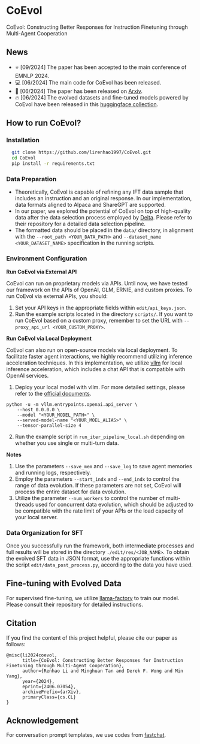 # CoEvol
CoEvol: Constructing Better Responses for Instruction Finetuning through Multi-Agent Cooperation
## News
- ⭐ [09/2024] The paper has been accepted to the main conference of EMNLP 2024.
- 💻 [06/2024] The main code for CoEvol has been released.
- 📰 [06/2024] The paper has been released on [Arxiv](https://arxiv.org/abs/2406.07054).
- 🔥 [06/2024] The evolved datasets and fine-tuned models powered by CoEvol have been released in this [huggingface collection](https://huggingface.co/collections/CAS-SIAT-ConsistencyAI/coevol-66683b34d45cc54b889c532d).

## How to run CoEvol?
### Installation
```bash
  git clone https://github.com/lirenhao1997/CoEvol.git
  cd CoEvol
  pip install -r requirements.txt
```

### Data Preparation
- Theoretically, CoEvol is capable of refining any IFT data sample that includes an instruction and an original response.
In our implementation, data formats aligned to Alpaca and ShareGPT are supported.
- In our paper, we explored the potential of CoEvol on top of high-quality data after the data selection process employed by [Deita](https://github.com/hkust-nlp/deita). Please refer to their repository for a detailed data selection pipeline.
- The formatted data should be placed in the ```data/``` directory, in alignment with the ```--root_path <YOUR_DATA_PATH>``` and ```--dataset_name <YOUR_DATASET_NAME>``` specification in the running scripts.

### Environment Configuration

**Run CoEvol via External API**

CoEvol can run on proprietary models via APIs. Until now, we have tested our framework on the APIs of OpenAI, GLM, ERNIE, and custom proxies. To run CoEvol via external APIs, you should:
1. Set your API keys in the appropriate fields within ```edit/api_keys.json```.
2. Run the example scripts located in the directory ```scripts/```. If you want to run CoEvol based on a custom proxy, remember to set the URL with ```--proxy_api_url <YOUR_CUSTOM_PROXY>```.

**Run CoEvol via Local Deployment**

CoEvol can also run on open-source models via local deployment. To facilitate faster agent interactions, we highly recommend utilizing inference acceleration techniques. In this implementation, we utilize [vllm](https://github.com/vllm-project/vllm) for local inference acceleration, which includes a chat API that is compatible with OpenAI services.
1. Deploy your local model with vllm. For more detailed settings, please refer to the [official documents](https://docs.vllm.ai/en/stable/serving/openai_compatible_server.html).
```
python -u -m vllm.entrypoints.openai.api_server \
    --host 0.0.0.0 \
    --model "<YOUR_MODEL_PATH>" \
	--served-model-name "<YOUR_MOEL_ALIAS>" \
    --tensor-parallel-size 4
```
2. Run the example script in ```run_iter_pipeline_local.sh``` depending on whether you use single or multi-turn data.

**Notes**
1. Use the parameters ```--save_mem``` and ```--save_log``` to save agent memories and running logs, respectively.
2. Employ the parameters ```--start_indx``` and ```--end_indx``` to control the range of data evolution. If these parameters are not set, CoEvol will process the entire dataset for data evolution.
3. Utilize the parameter ```--num_workers``` to control the number of multi-threads used for concurrent data evolution, which should be adjusted to be compatible with the rate limit of your APIs or the load capacity of your local server.

### Data Organization for SFT
Once you successfully run the framework, both intermediate processes and full results will be stored in the directory ```./edit/res/<JOB_NAME>```.
To obtain the evolved SFT data in JSON format, use the appropriate functions within the script ```edit/data_post_process.py```, according to the data you have used.

## Fine-tuning with Evolved Data
For supervised fine-tuning, we utilize [llama-factory](https://github.com/hiyouga/LLaMA-Factory) to train our model. Please consult their repository for detailed instructions.

## Citation
If you find the content of this project helpful, please cite our paper as follows:

```
@misc{li2024coevol,
      title={CoEvol: Constructing Better Responses for Instruction Finetuning through Multi-Agent Cooperation}, 
      author={Renhao Li and Minghuan Tan and Derek F. Wong and Min Yang},
      year={2024},
      eprint={2406.07054},
      archivePrefix={arXiv},
      primaryClass={cs.CL}
}
```

## Acknowledgement
For conversation prompt templates, we use codes from [fastchat](https://github.com/lm-sys/FastChat).
